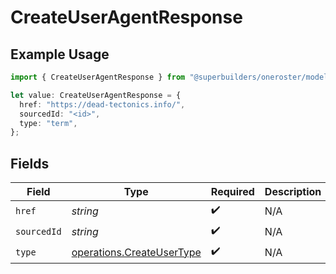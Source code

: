 # CreateUserAgentResponse

## Example Usage

```typescript
import { CreateUserAgentResponse } from "@superbuilders/oneroster/models/operations";

let value: CreateUserAgentResponse = {
  href: "https://dead-tectonics.info/",
  sourcedId: "<id>",
  type: "term",
};
```

## Fields

| Field                                                                  | Type                                                                   | Required                                                               | Description                                                            |
| ---------------------------------------------------------------------- | ---------------------------------------------------------------------- | ---------------------------------------------------------------------- | ---------------------------------------------------------------------- |
| `href`                                                                 | *string*                                                               | :heavy_check_mark:                                                     | N/A                                                                    |
| `sourcedId`                                                            | *string*                                                               | :heavy_check_mark:                                                     | N/A                                                                    |
| `type`                                                                 | [operations.CreateUserType](../../models/operations/createusertype.md) | :heavy_check_mark:                                                     | N/A                                                                    |